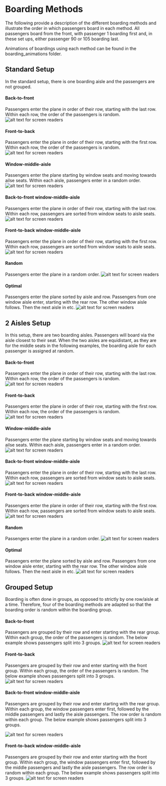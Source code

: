 # Boarding Methods

The following provide a description of the different boarding methods and illustrate the order in which passengers board in each method. All passengers board from the front, with passenger 1 boarding first and, in these set ups, either passenger 90 or 105 boarding last.

Animations of boardings using each method can be found in the boarding_animations folder.

## Standard Setup

In the standard setup, there is one boarding aisle and the passengers are not grouped.

#### Back-to-front
Passengers enter the plane in order of their row, starting with the last row. Within each row, the order of the passengers is random.
![alt text for screen readers](Standard/back-to-front.png "Back-to-front boarding method")

#### Front-to-back
Passengers enter the plane in order of their row, starting with the first row. Within each row, the order of the passengers is random.
![alt text for screen readers](Standard/front-to-back.png "Front-to-back boarding method")

#### Window-middle-aisle
Passengers enter the plane starting by window seats and moving towards ailse seats. Within each aisle, passengers enter in a random order.
![alt text for screen readers](Standard/WMA.png "Window-middle-aisle boarding method")

#### Back-to-front window-middle-aisle
Passengers enter the plane in order of their row, starting with the last row. Within each row, passengers are sorted from window seats to aisle seats.
![alt text for screen readers](Standard/back-to-front_WMA.png "Back-to-front window-middle-aisle boarding method")

#### Front-to-back window-middle-aisle
Passengers enter the plane in order of their row, starting with the first row. Within each row, passengers are sorted from window seats to aisle seats.
![alt text for screen readers](Standard/front-to-back_WMA.png "Front-to-back window-middle-aisle boarding method")

#### Random
Passengers enter the plane in a random order.
![alt text for screen readers](Standard/random.png "Random boarding order")

#### Optimal
Passengers enter the plane sorted by aisle and row. Passengers from one window aisle enter, starting with the rear row. The other window aisle follows. Then the next aisle in etc.
![alt text for screen readers](Standard/optimal.png "Optimal boarding method")

## 2 Aisles Setup

In this setup, there are two boarding aisles. Passengers will board via the aisle closest to their seat. When the two aisles are equidistant, as they are for the middle seats in the following examples, the boarding aisle for each passenger is assigned at random. 

#### Back-to-front
Passengers enter the plane in order of their row, starting with the last row. Within each row, the order of the passengers is random.
![alt text for screen readers](2_Aisles/back-to-front_double.png "Back-to-front boarding method double aisle")

#### Front-to-back
Passengers enter the plane in order of their row, starting with the first row. Within each row, the order of the passengers is random.
![alt text for screen readers](2_Aisles/front-to-back_double.png "Front-to-back boarding method double aisle")

#### Window-middle-aisle
Passengers enter the plane starting by window seats and moving towards ailse seats. Within each aisle, passengers enter in a random order.
![alt text for screen readers](2_Aisles/WMA_double.png "Window-middle-aisle boarding method double aisle")

#### Back-to-front window-middle-aisle
Passengers enter the plane in order of their row, starting with the last row. Within each row, passengers are sorted from window seats to aisle seats.
![alt text for screen readers](2_Aisles/back-to-front_WMA_double.png "Back-to-front window-middle-aisle boarding method double aisle")

#### Front-to-back window-middle-aisle
Passengers enter the plane in order of their row, starting with the first row. Within each row, passengers are sorted from window seats to aisle seats.
![alt text for screen readers](2_Aisles/front-to-back_WMA_double.png "Front-to-back window-middle-aisle boarding method double aisle")

#### Random
Passengers enter the plane in a random order.
![alt text for screen readers](2_Aisles/random_double.png "Random boarding order double aisle")

#### Optimal
Passengers enter the plane sorted by aisle and row. Passengers from one window aisle enter, starting with the rear row. The other window aisle follows. Then the next aisle in etc.
![alt text for screen readers](2_Aisles/optimal_double.png "Optimal boarding method double aisle")


## Grouped Setup

Boarding is often done in groups, as opposed to strictly by one row/aisle at a time. Therefore, four of the boarding methods are adapted so that the boarding order is random within the boarding group.

#### Back-to-front
Passengers are grouped by their row and enter starting with the rear group. Within each group, the order of the passengers is random. The below example shows passengers split into 3 groups.
![alt text for screen readers](Grouped/back-to-front_grouped.png "Back-to-front grouped boarding method")

#### Front-to-back
Passengers are grouped by their row and enter starting with the front group. Within each group, the order of the passengers is random. The below example shows passengers split into 3 groups.
![alt text for screen readers](Grouped/front-to-back_grouped.png "Front-to-back grouped boarding method")

#### Back-to-front window-middle-aisle
Passengers are grouped by their row and enter starting with the rear group. Within each group, the window passengers enter first, followed by the middle passengers and lastly the aisle passengers. The row order is random within each group. The below example shows passengers split into 3 groups.

![alt text for screen readers](Grouped/back-to-front_WMA_grouped.png "Back-to-front window-middle-aisle boarding method")

#### Front-to-back window-middle-aisle
Passengers are grouped by their row and enter starting with the front group. Within each group, the window passengers enter first, followed by the middle passengers and lastly the aisle passengers. The row order is random within each group. The below example shows passengers split into 3 groups.
![alt text for screen readers](Grouped/front-to-back_WMA_grouped.png "Front-to-back window-middle-aisle boarding method")